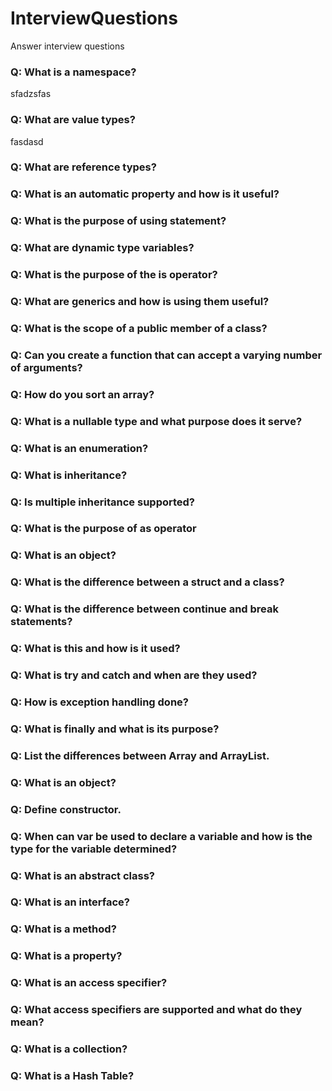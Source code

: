 # InterviewQuestions
Answer interview questions

### Q: What is a namespace?
sfadzsfas
### Q: What are value types?
fasdasd
### Q: What are reference types?
### Q: What is an automatic property and how is it useful?
### Q: What is the purpose of using statement?
### Q: What are dynamic type variables?
### Q: What is the purpose of the is operator?
### Q: What are generics and how is using them useful?
### Q: What is the scope of a public member of a class?
### Q: Can you create a function that can accept a varying number of arguments?
### Q: How do you sort an array?
### Q: What is a nullable type and what purpose does it serve?
### Q: What is an enumeration?
### Q: What is inheritance?
### Q: Is multiple inheritance supported?
### Q: What is the purpose of as operator
### Q: What is an object?
### Q: What is the difference between a struct and a class?
### Q: What is the difference between continue and break statements?
### Q: What is this and how is it used?
### Q: What is try and catch and when are they used?
### Q: How is exception handling done?
### Q: What is finally and what is its purpose?
### Q: List the differences between Array and ArrayList.
### Q: What is an object?
### Q: Define constructor.
### Q: When can var be used to declare a variable and how is the type for the variable determined?
### Q: What is an abstract class?
### Q: What is an interface?
### Q: What is a method?
### Q: What is a property?
### Q: What is an access specifier?
### Q: What access specifiers are supported and what do they mean?
### Q: What is a collection?
### Q: What is a Hash Table?
